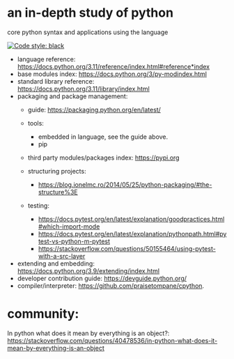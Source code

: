 # an in-depth study of python

core python syntax and applications using the language

[![Code style: black](https://img.shields.io/badge/code%20style-black-000000.svg)](https://github.com/psf/black)

* language reference: https://docs.python.org/3.11/reference/index.html#reference*index
* base modules index: https://docs.python.org/3/py-modindex.html
* standard library reference: https://docs.python.org/3.11/library/index.html
* packaging and package management:
	* guide: https://packaging.python.org/en/latest/
	* tools:
		* embedded in language, see the guide above.
        * pip
    * third party modules/packages index: https://pypi.org
	* structuring projects: 
		* https://blog.ionelmc.ro/2014/05/25/python-packaging/#the-structure%3E

	* testing:  
		* https://docs.pytest.org/en/latest/explanation/goodpractices.html#which-import-mode
		* https://docs.pytest.org/en/latest/explanation/pythonpath.html#pytest-vs-python-m-pytest
		* https://stackoverflow.com/questions/50155464/using-pytest-with-a-src-layer
* extending and embedding: https://docs.python.org/3.9/extending/index.html
* developer contribution guide: https://devguide.python.org/
* compiler/interpreter: https://github.com/praisetompane/cpython.

# community:
In python what does it mean by everything is an object?: https://stackoverflow.com/questions/40478536/in-python-what-does-it-mean-by-everything-is-an-object
